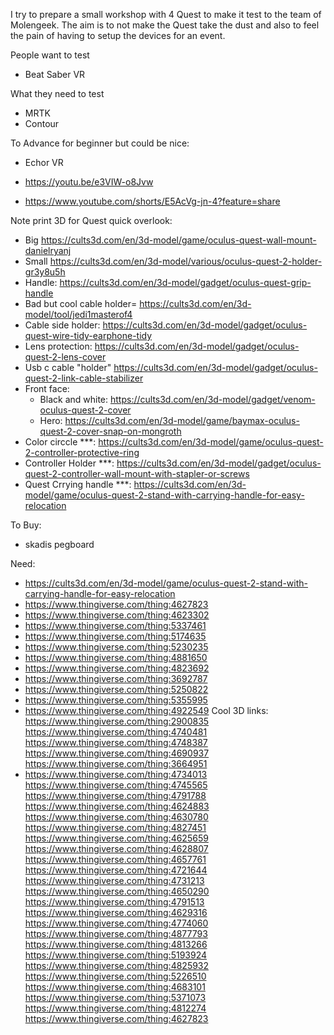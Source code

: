 I try to prepare a small workshop with 4 Quest to make it test to the team of Molengeek.
The aim is to not make the Quest take the dust and also to feel the pain of having to setup the devices for an event.


People want to test 
- Beat Saber VR


What they need to test
- MRTK
- Contour


To Advance for beginner but could be nice:
- Echor VR


- https://youtu.be/e3VIW-o8Jvw
- https://www.youtube.com/shorts/E5AcVg-jn-4?feature=share



Note print 3D for Quest quick overlook:
- Big https://cults3d.com/en/3d-model/game/oculus-quest-wall-mount-danielryanj
- Small https://cults3d.com/en/3d-model/various/oculus-quest-2-holder-gr3y8u5h
- Handle: https://cults3d.com/en/3d-model/gadget/oculus-quest-grip-handle
- Bad but cool cable holder= https://cults3d.com/en/3d-model/tool/jedi1masterof4
-  Cable side holder: https://cults3d.com/en/3d-model/gadget/oculus-quest-wire-tidy-earphone-tidy
- Lens protection: https://cults3d.com/en/3d-model/gadget/oculus-quest-2-lens-cover
- Usb c cable "holder" https://cults3d.com/en/3d-model/gadget/oculus-quest-2-link-cable-stabilizer
- Front face: 
  -  Black and white: https://cults3d.com/en/3d-model/gadget/venom-oculus-quest-2-cover 
  -  Hero: https://cults3d.com/en/3d-model/game/baymax-oculus-quest-2-cover-snap-on-mongroth
- Color circcle ***: https://cults3d.com/en/3d-model/game/oculus-quest-2-controller-protective-ring
- Controller Holder ***: https://cults3d.com/en/3d-model/gadget/oculus-quest-2-controller-wall-mount-with-stapler-or-screws
- Quest Crrying handle ***: https://cults3d.com/en/3d-model/game/oculus-quest-2-stand-with-carrying-handle-for-easy-relocation



To Buy:
- skadis pegboard




Need: 
- https://cults3d.com/en/3d-model/game/oculus-quest-2-stand-with-carrying-handle-for-easy-relocation
- https://www.thingiverse.com/thing:4627823
- https://www.thingiverse.com/thing:4623302
- https://www.thingiverse.com/thing:5337461
- https://www.thingiverse.com/thing:5174635
- https://www.thingiverse.com/thing:5230235
- https://www.thingiverse.com/thing:4881650
- https://www.thingiverse.com/thing:4823692
- https://www.thingiverse.com/thing:3692787
- https://www.thingiverse.com/thing:5250822
- https://www.thingiverse.com/thing:5355995
- https://www.thingiverse.com/thing:4922549
Cool 3D links: 
https://www.thingiverse.com/thing:2900835
https://www.thingiverse.com/thing:4740481
https://www.thingiverse.com/thing:4748387
https://www.thingiverse.com/thing:4690937
https://www.thingiverse.com/thing:3664951
- https://www.thingiverse.com/thing:4734013
https://www.thingiverse.com/thing:4745565
https://www.thingiverse.com/thing:4791788
https://www.thingiverse.com/thing:4624883
https://www.thingiverse.com/thing:4630780
https://www.thingiverse.com/thing:4827451
https://www.thingiverse.com/thing:4625659
https://www.thingiverse.com/thing:4628807
https://www.thingiverse.com/thing:4657761
https://www.thingiverse.com/thing:4721644
https://www.thingiverse.com/thing:4731213
https://www.thingiverse.com/thing:4650290
https://www.thingiverse.com/thing:4791513
https://www.thingiverse.com/thing:4629316
https://www.thingiverse.com/thing:4774060
https://www.thingiverse.com/thing:4877793
https://www.thingiverse.com/thing:4813266
https://www.thingiverse.com/thing:5193924
https://www.thingiverse.com/thing:4825932
https://www.thingiverse.com/thing:5226510
https://www.thingiverse.com/thing:4683101
https://www.thingiverse.com/thing:5371073
https://www.thingiverse.com/thing:4812274
https://www.thingiverse.com/thing:4627823
